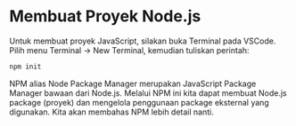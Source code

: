 # Membuat Proyek Node.js

Untuk membuat proyek JavaScript, silakan buka Terminal pada VSCode. Pilih menu Terminal -> New Terminal, kemudian tuliskan perintah:

```bash
npm init
```

NPM alias Node Package Manager merupakan JavaScript Package Manager bawaan dari Node.js. Melalui NPM ini kita dapat membuat Node.js package (proyek) dan mengelola penggunaan package eksternal yang digunakan. Kita akan membahas NPM lebih detail nanti.